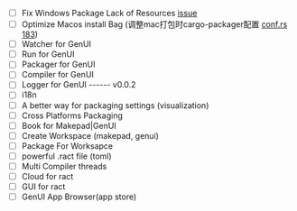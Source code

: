 - [ ] Fix Windows Package Lack of Resources [issue](https://github.com/Privoce/ract/issues/1)
- [ ] Optimize Macos install Bag (调整mac打包时cargo-packager配置 [conf.rs 183](/Users/shengyifei/projects/gen_ui/ract_workspace/ract/src/core/entry/package/conf.rs))
- [ ] Watcher for GenUI
- [ ] Run for GenUI
- [ ] Packager for GenUI
- [ ] Compiler for GenUI
- [ ] Logger for GenUI
------ v0.0.2
- [ ] i18n
- [ ] A better way for packaging settings (visualization)
- [ ] Cross Platforms Packaging
- [ ] Book for Makepad|GenUI
- [ ] Create Workspace (makepad, genui)
- [ ] Package For Worksapce
- [ ] powerful .ract file (toml)
- [ ] Multi Compiler threads
- [ ] Cloud for ract
- [ ] GUI for ract
- [ ] GenUI App Browser(app store)